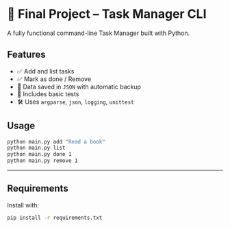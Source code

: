 # 🧰 Final Project – Task Manager CLI

A fully functional command-line Task Manager built with Python.

## Features

- ✅ Add and list tasks
- ✅ Mark as done / Remove
- 💾 Data saved in `JSON` with automatic backup
- 🧪 Includes basic tests
- 🛠 Uses `argparse`, `json`, `logging`, `unittest`

## Usage

```bash
python main.py add "Read a book"
python main.py list
python main.py done 1
python main.py remove 1
```

---

## Requirements

Install with:

```bash
pip install -r requirements.txt
```
